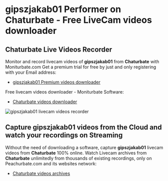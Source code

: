 # gipszjakab01 Performer on Chaturbate - Free LiveCam videos downloader

## Chaturbate Live Videos Recorder

Monitor and record livecam videos of **gipszjakab01** from **Chaturbate** with Moniturbate.com
Get a premium trial for free by just and only registering with your Email address:
* [gipszjakab01 Premium videos downloader](https://moniturbate.com/request-demo-licence-key.html)

Free livecam videos downloader - Moniturbate Software:
* [Chaturbate videos downloader](https://moniturbate.com/moniturbate-download-software.html)

![gipszjakab01 livecam videos recorder](https://peachurnet.com/templates/moniturbate-software.png)


## Capture gipszjakab01 videos from the Cloud and watch your recordings on Streaming

Without the need of downloading a software, capture **gipszjakab01** livecam videos from **Chaturbate** 100% online.
Watch Livecam archives from **Chaturbate** unlimitedly from thousands of existing recordings, only on Peachurbate.com and its websites network:
* [Chaturbate videos archives](https://peachurnet.com/)